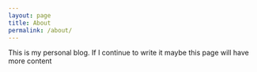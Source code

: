 ```yaml
---
layout: page
title: About
permalink: /about/
---
```


This is my personal blog.
If I continue to write it maybe this page will have more content
